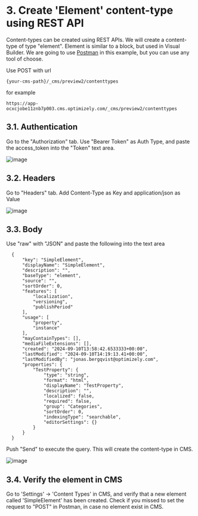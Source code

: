 # 3. Create 'Element' content-type using REST API
Content-types can be created using REST APIs. We will create a content-type of type "element". Element is similar to a block, but used in Visual Builder. We are going to use [Postman](https://www.postman.com/downloads/) in this example, but you can use any tool of choose.

Use POST with url

    {your-cms-path}/_cms/preview2/contenttypes
    
for example

    https://app-ocxcjobe11znb7p003.cms.optimizely.com/_cms/preview2/contenttypes

## 3.1. Authentication
Go to the "Authorization" tab. Use "Bearer Token" as Auth Type, and paste the access_token into the "Token" text area.

![image](https://github.com/user-attachments/assets/385c3988-69a4-402e-b921-c7ac840924a6)

## 3.2. Headers
Go to "Headers" tab. Add Content-Type as Key and application/json as Value

![image](https://github.com/user-attachments/assets/9e029390-78b5-4004-9419-753b4e481312)

## 3.3. Body
Use "raw" with "JSON" and paste the following into the text area

      {
          "key": "SimpleElement",
          "displayName": "SimpleElement",
          "description": "",
          "baseType": "element",
          "source": "",
          "sortOrder": 0,
          "features": [
              "localization",
              "versioning",
              "publishPeriod"
          ],
          "usage": [
              "property",
              "instance"
          ],
          "mayContainTypes": [],
          "mediaFileExtensions": [],
          "created": "2024-09-10T13:58:42.6533333+00:00",
          "lastModified": "2024-09-10T14:19:13.41+00:00",
          "lastModifiedBy": "jonas.bergqvist@optimizely.com",
          "properties": {
              "TestProperty": {
                  "type": "string",
                  "format": "html",
                  "displayName": "TestProperty",
                  "description": "",
                  "localized": false,
                  "required": false,
                  "group": "Categories",
                  "sortOrder": 0,
                  "indexingType": "searchable",
                  "editorSettings": {}
              }
          }
      }

Push "Send" to execute the query. This will create the content-type in CMS.

![image](https://github.com/user-attachments/assets/7081f17d-6d97-4d3e-b4de-49d9f20cdfc9)

## 3.4. Verify the element in CMS
Go to 'Settings' -> 'Content Types' in CMS, and verify that a new element called 'SimpleElement' has been created. Check if you missed to set the request to "POST" in Postman, in case no element exist in CMS.

